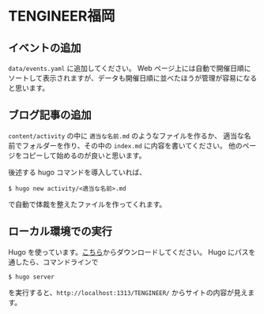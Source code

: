 # TENGINEER福岡

## イベントの追加

`data/events.yaml` に追加してください。
Web ページ上には自動で開催日順にソートして表示されますが、データも開催日順に並べたほうが管理が容易になると思います。

## ブログ記事の追加

`content/activity` の中に `適当な名前.md` のようなファイルを作るか、
適当な名前でフォルダーを作り、その中の `index.md` に内容を書いてください。
他のページをコピーして始めるのが良いと思います。

後述する hugo コマンドを導入していれば、

```shell
$ hugo new activity/<適当な名前>.md
```

で自動で体裁を整えたファイルを作ってくれます。

## ローカル環境での実行

Hugo を使っています。[こちら](https://gohugo.io/)からダウンロードしてください。
Hugo にパスを通したら、コマンドラインで

```shell
$ hugo server
```

を実行すると、`http://localhost:1313/TENGINEER/` からサイトの内容が見えます。
